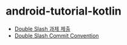 # android-tutorial-kotlin

- [Double Slash 과제 제출](https://github.com/Double-Slash/doubleslash-docs/tree/master/assignment)
- [Double Slash Commit Convention](https://github.com/Double-Slash/doubleslash-docs/tree/master/commit)
